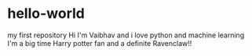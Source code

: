 # hello-world
my first repository
Hi I'm Vaibhav and i love python and machine learning 
I'm a big time Harry potter fan and a definite Ravenclaw!!
